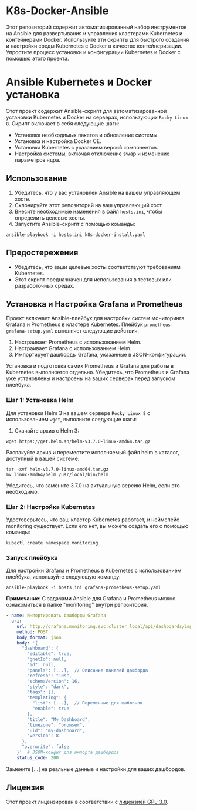# K8s-Docker-Ansible
Этот репозиторий содержит автоматизированный набор инструментов на Ansible для развертывания и управления кластерами Kubernetes и контейнерами Docker. Используйте эти скрипты для быстрого создания и настройки среды Kubernetes с Docker в качестве контейнеризации. Упростите процесс установки и конфигурации Kubernetes и Docker с помощью этого проекта.

# Ansible Kubernetes и Docker установка

Этот проект содержит Ansible-скрипт для автоматизированной установки Kubernetes и Docker на серверах, использующих `Rocky Linux 8`. Скрипт включает в себя следующие шаги:

- Установка необходимых пакетов и обновление системы.
- Установка и настройка Docker CE.
- Установка Kubernetes с указанием версий компонентов.
- Настройка системы, включая отключение swap и изменение параметров ядра.

## Использование

1. Убедитесь, что у вас установлен Ansible на вашем управляющем хосте.
2. Склонируйте этот репозиторий на ваш управляющий хост.
3. Внесите необходимые изменения в файл `hosts.ini`, чтобы определить целевые хосты.
4. Запустите Ansible-скрипт с помощью команды:
```
ansible-playbook -i hosts.ini k8s-docker-install.yaml
```
## Предостережения

- Убедитесь, что ваши целевые хосты соответствуют требованиям Kubernetes.
- Этот скрипт предназначен для использования в тестовых или разработочных средах.


## Установка и Настройка Grafana и Prometheus

Проект включает Ansible-плейбук для настройки систем мониторинга Grafana и Prometheus в кластере Kubernetes. Плейбук `prometheus-grafana-setup.yaml` выполняет следующие действия:

1. Настраивает Prometheus с использованием Helm.
2. Настраивает Grafana с использованием Helm.
3. Импортирует дашборды Grafana, указанные в JSON-конфигурации.

Установка и подготовка самих Prometheus и Grafana для работы в Kubernetes выполняется отдельно. Убедитесь, что Prometheus и Grafana уже установлены и настроены на ваших серверах перед запуском плейбука.

### Шаг 1: Установка Helm

Для установки Helm 3 на вашем сервере `Rocky Linux 8` с использованием `wget`, выполните следующие шаги:

1. Скачайте архив с Helm 3:

```
wget https://get.helm.sh/helm-v3.7.0-linux-amd64.tar.gz
```

Распакуйте архив и переместите исполняемый файл helm в каталог, доступный в вашей системе:
```
tar -xvf helm-v3.7.0-linux-amd64.tar.gz
mv linux-amd64/helm /usr/local/bin/helm
```
Убедитесь, что замените 3.7.0 на актуальную версию Helm, если это необходимо.

### Шаг 2: Настройка Kubernetes
Удостоверьтесь, что ваш кластер Kubernetes работает, и неймспейс monitoring существует. Если его нет, вы можете создать его с помощью команды:
```
kubectl create namespace monitoring
```

### Запуск плейбука
Для настройки Grafana и Prometheus в Kubernetes с использованием плейбука, используйте следующую команду:
```
ansible-playbook -i hosts.ini grafana-prometheus-setup.yaml
```

**Примечание**: С задачами Ansible для Grafana и Prometheus можно ознакомиться в папке "monitoring" внутри репозитория.

```yaml
- name: Импортировать дашборды Grafana
  uri:
    url: http://grafana.monitoring.svc.cluster.local/api/dashboards/import
    method: POST
    body_format: json
    body: '{
      "dashboard": {
        "editable": true,
        "gnetId": null,
        "id": null,
        "panels": [...],  // Описание панелей дашборда
        "refresh": "10s",
        "schemaVersion": 16,
        "style": "dark",
        "tags": [],
        "templating": {
          "list": [...],  // Переменные для шаблонов
          "enable": true
        },
        "title": "My Dashboard",
        "timezone": "browser",
        "uid": "my-dashboard",
        "version": 8
      },
      "overwrite": false
    }'  # JSON-конфиг для импорта дашбордов
    status_code: 200
```

Замените [...] на реальные данные и настройки для ваших дашбордов.

## Лицензия

Этот проект лицензирован в соответствии с [лицензией GPL-3.0](LICENSE).

